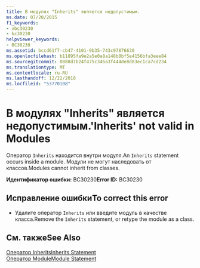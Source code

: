 ```yaml
---
title: В модулях "Inherits" является недопустимым.
ms.date: 07/20/2015
f1_keywords:
- vbc30230
- bc30230
helpviewer_keywords:
- BC30230
ms.assetid: bccd61f7-cb47-4101-9b35-743c97876630
ms.openlocfilehash: b11895fa9e2a5e0a8a148b0bf5e4156bfa3eee84
ms.sourcegitcommit: 0888d7b24f475c346a3f444de8d83ec1ca7cd234
ms.translationtype: MT
ms.contentlocale: ru-RU
ms.lasthandoff: 12/22/2018
ms.locfileid: "53770108"
---
```

# <a name="inherits-not-valid-in-modules"></a><span data-ttu-id="994f9-102">В модулях "Inherits" является недопустимым.</span><span class="sxs-lookup"><span data-stu-id="994f9-102">'Inherits' not valid in Modules</span></span>
<span data-ttu-id="994f9-103">Оператор `Inherits` находится внутри модуля.</span><span class="sxs-lookup"><span data-stu-id="994f9-103">An `Inherits` statement occurs inside a module.</span></span> <span data-ttu-id="994f9-104">Модули не могут наследовать от классов.</span><span class="sxs-lookup"><span data-stu-id="994f9-104">Modules cannot inherit from classes.</span></span>  
  
 <span data-ttu-id="994f9-105">**Идентификатор ошибки:** BC30230</span><span class="sxs-lookup"><span data-stu-id="994f9-105">**Error ID:** BC30230</span></span>  
  
## <a name="to-correct-this-error"></a><span data-ttu-id="994f9-106">Исправление ошибки</span><span class="sxs-lookup"><span data-stu-id="994f9-106">To correct this error</span></span>  
  
-   <span data-ttu-id="994f9-107">Удалите оператор `Inherits` или введите модуль в качестве класса.</span><span class="sxs-lookup"><span data-stu-id="994f9-107">Remove the `Inherits` statement, or retype the module as a class.</span></span>  
  
## <a name="see-also"></a><span data-ttu-id="994f9-108">См. также</span><span class="sxs-lookup"><span data-stu-id="994f9-108">See Also</span></span>  
 [<span data-ttu-id="994f9-109">Оператор Inherits</span><span class="sxs-lookup"><span data-stu-id="994f9-109">Inherits Statement</span></span>](../../visual-basic/language-reference/statements/inherits-statement.md)  
 [<span data-ttu-id="994f9-110">Оператор Module</span><span class="sxs-lookup"><span data-stu-id="994f9-110">Module Statement</span></span>](../../visual-basic/language-reference/statements/module-statement.md)
